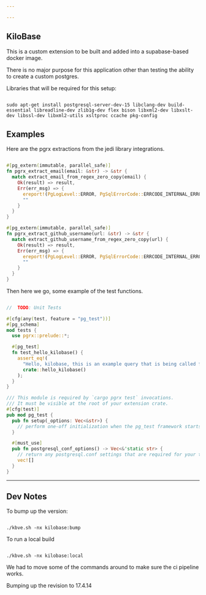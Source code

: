```yaml
---

---
```


## KiloBase

This is a custom extension to be built and added into a supabase-based docker image.

There is no major purpose for this application other than testing the ability to create a custom postgres.

Libraries that will be required for this setup:

```shell

sudo apt-get install postgresql-server-dev-15 libclang-dev build-essential libreadline-dev zlib1g-dev flex bison libxml2-dev libxslt-dev libssl-dev libxml2-utils xsltproc ccache pkg-config

```

## Examples

Here are the pgrx extractions from the jedi library integrations.

```rust

#[pg_extern(immutable, parallel_safe)]
fn pgrx_extract_email(email: &str) -> &str {
  match extract_email_from_regex_zero_copy(email) {
    Ok(result) => result,
    Err(err_msg) => {
      ereport!(PgLogLevel::ERROR, PgSqlErrorCode::ERRCODE_INTERNAL_ERROR, &format!("{}", err_msg));
      ""
    }
  }
}

#[pg_extern(immutable, parallel_safe)]
fn pgrx_extract_github_username(url: &str) -> &str {
  match extract_github_username_from_regex_zero_copy(url) {
    Ok(result) => result,
    Err(err_msg) => {
      ereport!(PgLogLevel::ERROR, PgSqlErrorCode::ERRCODE_INTERNAL_ERROR, &format!("{}", err_msg));
      ""
    }
  }
}

```

Then here we go, some example of the test functions.

```rust

//  TODO: Unit Tests

#[cfg(any(test, feature = "pg_test"))]
#[pg_schema]
mod tests {
  use pgrx::prelude::*;

  #[pg_test]
  fn test_hello_kilobase() {
    assert_eq!(
      "Hello, kilobase, this is an example query that is being called from rust!",
      crate::hello_kilobase()
    );
  }
}

/// This module is required by `cargo pgrx test` invocations.
/// It must be visible at the root of your extension crate.
#[cfg(test)]
pub mod pg_test {
  pub fn setup(_options: Vec<&str>) {
    // perform one-off initialization when the pg_test framework starts
  }

  #[must_use]
  pub fn postgresql_conf_options() -> Vec<&'static str> {
    // return any postgresql.conf settings that are required for your tests
    vec![]
  }
}

```

---

## Dev Notes

To bump up the version: 

```shell

./kbve.sh -nx kilobase:bump

```

To run a local build

```shell

./kbve.sh -nx kilobase:local

```

We had to move some of the commands around to make sure the ci pipeline works.

Bumping up the revision to 17.4.14